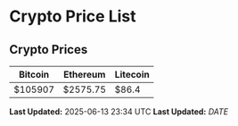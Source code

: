 # Crypto Price List

## Crypto Prices
| Bitcoin | Ethereum | Litecoin |
| ------- | -------- | -------- |
| $105907 | $2575.75 | $86.4 |
**Last Updated:** 2025-06-13 23:34 UTC
**Last Updated:** $DATE$
